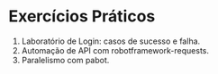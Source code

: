 # Exercícios Práticos

1. Laboratório de Login: casos de sucesso e falha.
2. Automação de API com robotframework-requests.
3. Paralelismo com pabot.
